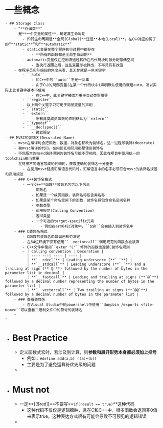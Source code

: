 # 一些概念
	- ## Storage Class
		- “**存储类**”
		- 是**一个变量的属性**，确定其生命周期
			- 即其生命周期是**全局(Global)**还是**本地(Local)**。在C中对应的属于即“**static**”和“**automatic**”
			- static变量在整个程序执行过程中都存在
				- **所有的函数都是全局生命周期**
			- automatic变量仅在控制流通过其所在的代码块时被分配存储空间
				- 当执行返回之后，这些变量即被弹出，不再具有有效值
		- 在程序员实际编码的角度来看，其无非就是一些关键字
			- ``auto``
				- 和C++中的``auto``不是一回事
				- 由于C中的局部变量(在某一个代码块中)声明默认使用的就是auto，所以实际上此关键字基本不使用
				- 在C++中，此关键字被改为用于自动类型推导
			- ``register``
			- 以上两个关键字只可用于局部变量的声明
			- ``static``
			- ``extern``
				- 所有非类成员函数的声明默认为``extern``
			- ``typedef``
			- ``__declspec()``
				- 微软限定
	- ## MVSC的装饰名(Decorated Name)
		- mvsc在编译时会把函数，数据，对象名都改为装饰名，这一过程即装饰(decorate)
		- 被mvsc编译的代码，在内部互相引用都是使用装饰名
		- 不同版本的msvc编译得到的装饰名可能不尽相同，因此在项目中使用统一的toolchain相当重要
		- 在链接不同语言写成的代码时，获取正确的装饰名十分重要
			- 在使用msvc链接汇编语言代码时，汇编语言中的名字必须符合msvc的装饰名规范和调用规范
		- ### C++装饰名格式
			- 一个C++**函数**装饰名包含以下信息
				- 函数名
				- 如果是一个成员函数，装饰名将包含类名称
				- 如果是某个命名空间下的函数，装饰名将包含命名空间名称
				- 参数类型
				- 调用规范(Calling Convention)
				- 返回类型
				- 一个可选的target-specific元素
					- 例如在arm64EC对象中，``$$h``会被插入到装饰名中
		- ### C装饰名格式
			- C函数的装饰名由其调用规范决定
			- 在64位环境下仅有使用``__vectorcall``调用规范的函数会被装饰
			- C++文件中使用``exter "C"``修饰的函数也遵循C装饰名规则
			- | Calling convention | Decoration |
			  | ---- ---| ---- | ---- |
			  | **`__cdecl`** | Leading underscore (**`_`**) |
			  | **`__stdcall`** | Leading underscore (**`_`**) and a trailing at sign (**`@`**) followed by the number of bytes in the parameter list in decimal |
			  | **`__fastcall`** | Leading and trailing at signs (**`@`**) followed by a decimal number representing the number of bytes in the parameter list |
			  | **`__vectorcall`** | Two trailing at signs (**`@@`**) followed by a decimal number of bytes in the parameter list |
		- ### 查看装饰名
			- 在Visual Studio中的powershell中使用``dumpbin /exports <file-name>``可以查看二进制文件中的符号的装饰名
		-
	-
- # Best Practice
	- 定义函数式宏时，若涉及到计算，则**参数和展开形势本身都必须加上括号**
		- 例如：``#define add(a,b) ((a)+(b))``
		- 主要是为了避免运算符优先级的问题
	-
- # Must not
	- 一定**[[$red]]==不要写==``if(result == true)``**这种代码
		- 这种代码不仅仅是逻辑臃肿，且在C和C++中，很多函数会返回非0值来表示true，这种表达方式很有可能会导致不可预见的逻辑错误
	-